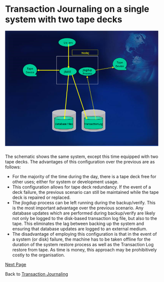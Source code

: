 # Transaction Journaling on a single system with two tape decks  

<PageHeader />

![Picture4](./Picture4.png)

The schematic shows the same system, except this time equipped with two tape decks. The advantages of this configuration over the previous are as follows:

- For the majority of the time during the day, there is a tape deck free for other uses; either for system or development usage.  
- This configuration allows for tape deck redundancy. If the event of a deck failure, the previous scenario can still be maintained while the tape deck is repaired or replaced.  
- The jlogdup process can be left running during the backup/verify. This is the most important advantage over the previous scenario. Any database updates which are performed during backup/verify are likely not only be logged to the disk-based transaction log file, but also to the tape. This eliminates the lag between backing up the system and ensuring that database updates are logged to an external medium.  
- The disadvantage of employing this configuration is that in the event of a system (or disk) failure, the machine has to be taken offline for the duration of the system restore process as well as the Transaction Log restore from tape. As time is money, this approach may be prohibitively costly to the organisation.  

[Next Page](./../hot-standby/README.md)

Back to [Transaction Journaling](./../README.md)

<PageFooter />
